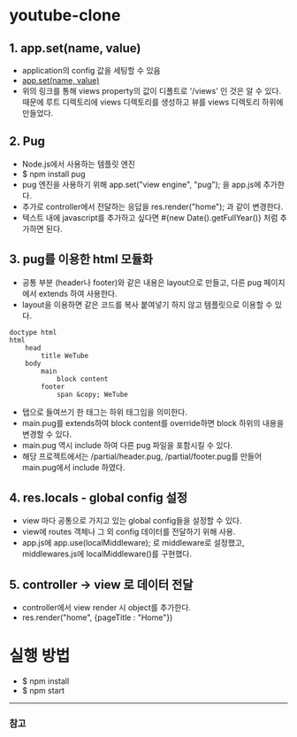 # youtube-clone

## 1. app.set(name, value)
- application의 config 값을 세팅할 수 있음
- [app.set(name, value)](https://expressjs.com/en/4x/api.html#app.set)
- 위의 링크를 통해 views property의 값이 디폴트로 '/views' 인 것은 알 수 있다. 때문에 루트 디렉토리에 views 디렉토리를 생성하고 뷰를 views 디렉토리 하위에 만들었다.

## 2. Pug
- Node.js에서 사용하는 템플릿 엔진
- $ npm install pug
- pug 엔진을 사용하기 위해 app.set("view engine", "pug"); 을 app.js에 추가한다.
- 추가로 controller에서 전달하는 응답을 res.render("home"); 과 같이 변경한다.
- 텍스트 내에 javascript를 추가하고 싶다면 #{new Date().getFullYear()} 처럼 추가하면 된다.

## 3. pug를 이용한 html 모듈화
- 공통 부분 (header나 footer)와 같은 내용은 layout으로 만들고, 다른 pug 페이지에서 extends 하여 사용한다.
- layout을 이용하면 같은 코드를 복사 붙여넣기 하지 않고 템플릿으로 이용할 수 있다.

```
doctype html
html
    head
        title WeTube
    body
        main
            block content
        footer
            span &copy; WeTube
```
- 탭으로 들여쓰기 한 태그는 하위 태그임을 의미한다.
- main.pug를 extends하여 block content를 override하면 block 하위의 내용을 변경할 수 있다. 
- main.pug 역시 include 하여 다른 pug 파일을 포함시킬 수 있다.
- 해당 프로젝트에서는 /partial/header.pug, /partial/footer.pug를 만들어 main.pug에서 include 하였다.

## 4. res.locals - global config 설정
- view 마다 공통으로 가지고 있는 global config들을 설정할 수 있다.
- view에 routes 객체나 그 외 config 데이터를 전달하기 위해 사용.
- app.js에 app.use(localMiddleware); 로 middleware로 설정했고, middlewares.js에 localMiddleware()를 구현했다.

## 5. controller -> view 로 데이터 전달
- controller에서 view render 시 object를 추가한다.
- res.render("home", {pageTitle : "Home"})

# 실행 방법
- $ npm install
- $ npm start



---  
### 참고
